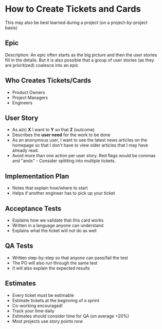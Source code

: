 # How to Create Tickets and Cards

This may also be best learned during a project (on a project-by-project basis)

## Epic

Description: An epic often starts as the big picture and then the user stories fill in the details. But it is also possible that a group of user stories (as they are prioritized) coalesce into an epic

## Who Creates Tickets/Cards

* Product Owners
* Project Managers
* Engineers

## User Story

* As a(n) **X** I want to **Y** so that **Z** (outcome)
* Describes the **user need** for the work to be done
* As an anonymous user, I want to see the latest news articles on the homepage so that I don't have to view older articles that I may have already read.
* Avoid more than one action per user story. Red flags would be commas and "ands" - Consider splitting into multiple tickets.

## Implementation Plan

* Notes that explain how/where to start
* Helps if another engineer has to pick up your ticket

## Acceptance Tests

* Explains how we validate that this card works
* Written in a language anyone can understand
* Explains what the ticket will not do as well

## QA Tests

* Written step-by-step so that anyone can pass/fail the test
* The PO will also run through the same test
* It will also explain the expected results

## Estimates

* Every ticket must be estimable
* Estimate tickets at the beginning of a sprint
* Co-working encouraged!
* Track your time daily
* Estimates should consider time for QA (on average +20%)
* Most projects use story points now
